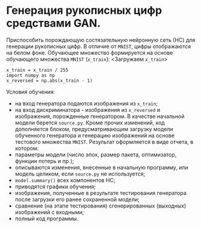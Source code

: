 # Генерация рукописных цифр средствами GAN.

Приспособить порождающую состязательную нейронную сеть (НС) для генерации рукописных цифр.
В отличие от `MNIST`, цифры отображаются на белом фоне.
Обучающее множество формируется на основе обучающего множества `MNIST` (`x_train`):
<Загружаем `x_train`>

    x_train = x_train / 255
    import numpy as np
    x_reversed = np.abs(x_train - 1)

Условия обучения:
- на вход генератора подаются изображения из `x_train`;
- на вход дискриминатора - изображения из `x_reversed` и изображения, порожденные генератором.
В качестве начальной модели берется `source.py`.
Кроме прочих изменений, код дополняется блоком, предусматривающим загрузку модели обученного генератора
и генерацию изображений на основе тестового множества `MNIST`.
Результат оформляется в виде отчета, в котором:
- параметры модели (число эпох, размер пакета, оптимизатор, функции потерь и пр.);
- описываются изменения, внесенные в начальную программу, или модель целиком, если `source.py` не используется;
- `model.summary()` всех компонентов НС;
- приводятся графики обучения;
- изображения, полученные в результате тестирования генератора
после загрузки его ранее сохраненной модели;
- сравнение (на этапе тестирования) сгенерированных (выходных) изображений с входными;
- полный код программы.